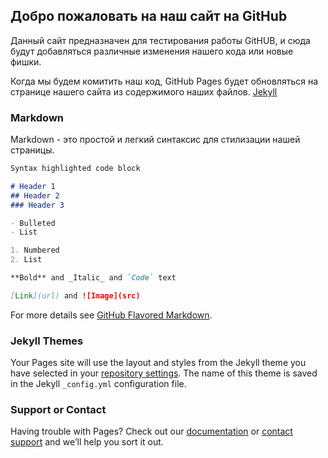## Добро пожаловать на наш сайт на GitHub

Данный сайт предназначен для тестирования работы GitHUB, и сюда будут добавляться различные изменения нашего кода или новые фишки.

<!--You can use the [editor on GitHub](https://github.com/maslekhade/maslekhade.Github.io/edit/master/index.md) to maintain and preview the content for your website in Markdown files.-->


Когда мы будем комитить наш код, GitHub Pages будет обновляться на странице нашего сайта из содержимого наших файлов. [Jekyll](https://jekyllrb.com/)

### Markdown

Markdown - это простой и легкий синтаксис для стилизации нашей страницы.
<!--Markdown is a lightweight and easy-to-use syntax for styling your writing. It includes conventions for-->

```markdown
Syntax highlighted code block

# Header 1
## Header 2
### Header 3

- Bulleted
- List

1. Numbered
2. List

**Bold** and _Italic_ and `Code` text

[Link](url) and ![Image](src)
```

For more details see [GitHub Flavored Markdown](https://guides.github.com/features/mastering-markdown/).

### Jekyll Themes

Your Pages site will use the layout and styles from the Jekyll theme you have selected in your [repository settings](https://github.com/maslekhade/maslekhade.Github.io/settings). The name of this theme is saved in the Jekyll `_config.yml` configuration file.

### Support or Contact

Having trouble with Pages? Check out our [documentation](https://docs.github.com/categories/github-pages-basics/) or [contact support](https://github.com/contact) and we’ll help you sort it out.
